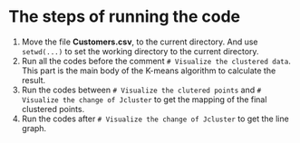# The steps of running the code

1. Move the file **Customers.csv**, to the current directory. And use `setwd(...)` to set the working directory to the current directory.
2. Run all the codes before the comment `# Visualize the clustered data`. This part is the main body of the K-means algorithm to calculate the result.
3. Run the codes between `# Visualize the clutered points`  and `# Visualize the change of Jcluster` to get the mapping of the final clustered points.
4. Run the codes after `# Visualize the change of Jcluster` to get the line graph. 